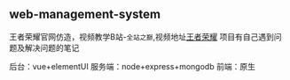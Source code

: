 ## web-management-system

王者荣耀官网仿造，视频教学B站-`全站之巅`,视频地址[王者荣耀](https://www.bilibili.com/video/BV1A4411Y7fi?spm_id_from=333.999.0.0)
项目有自己遇到问题及解决问题的笔记

后台：vue+elementUI
服务端：node+express+mongodb
前端：原生
